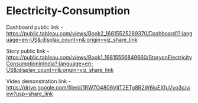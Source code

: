 # Electricity-Consumption


Dashboard public link - https://public.tableau.com/views/Book2_16815525289370/Dashboard1?:language=en-US&:display_count=n&:origin=viz_share_link


Story public link - https://public.tableau.com/views/Book1_16815556849660/StoryonElectricityConsumptioninIndia?:language=en-US&:display_count=n&:origin=viz_share_link


Video demonstration link - https://drive.google.com/file/d/1RW7O4806VjIT2ETg8R2W6iuEXfuVyo3c/view?usp=share_link
